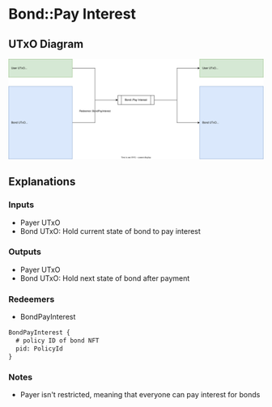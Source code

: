 # Bond::Pay Interest

## UTxO Diagram

![utxo-diagram](./06.bond-pay-interest.svg)

## Explanations

### Inputs

- Payer UTxO
- Bond UTxO: Hold current state of bond to pay interest

### Outputs

- Payer UTxO
- Bond UTxO: Hold next state of bond after payment

### Redeemers

- BondPayInterest

```aiken
BondPayInterest { 
  # policy ID of bond NFT
  pid: PolicyId
}
```

### Notes

- Payer isn't restricted, meaning that everyone can pay interest for bonds